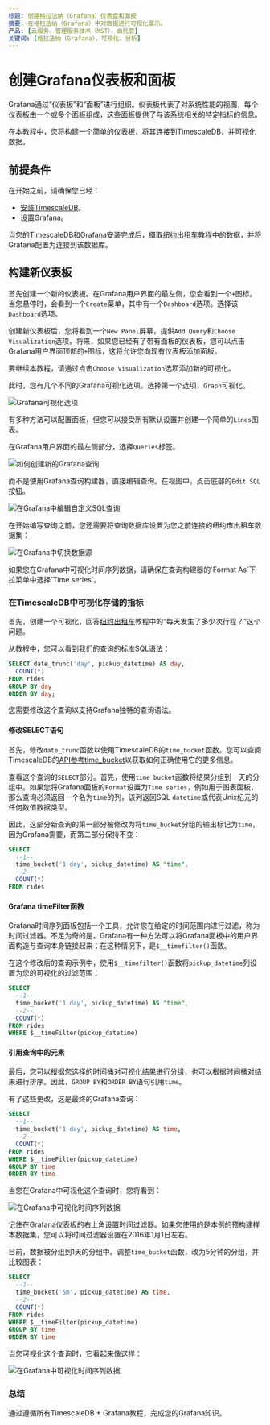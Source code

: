 ```yaml
---
标题: 创建格拉法纳（Grafana）仪表盘和面板
摘要: 在格拉法纳（Grafana）中对数据进行可视化展示。
产品: [云服务，管理服务技术（MST），自托管]
关键词: [格拉法纳（Grafana），可视化，分析]
---
```


# 创建Grafana仪表板和面板

Grafana通过“仪表板”和“面板”进行组织。仪表板代表了对系统性能的视图，每个仪表板由一个或多个面板组成，这些面板提供了与该系统相关的特定指标的信息。

在本教程中，您将构建一个简单的仪表板，将其连接到TimescaleDB，并可视化数据。

## 前提条件

在开始之前，请确保您已经：

*   [安装TimescaleDB][install-timescale]。
*   设置Grafana。

当您的TimescaleDB和Grafana安装完成后，摄取[纽约出租车][nyc-taxi]教程中的数据，并将Grafana配置为连接到该数据库。

## 构建新仪表板

首先创建一个新的仪表板。在Grafana用户界面的最左侧，您会看到一个`+`图标。当您悬停时，会看到一个`Create`菜单，其中有一个`Dashboard`选项。选择该`Dashboard`选项。

创建新仪表板后，您将看到一个`New Panel`屏幕，提供`Add Query`和`Choose Visualization`选项。将来，如果您已经有了带有面板的仪表板，您可以点击Grafana用户界面顶部的`+`图标，这将允许您向现有仪表板添加面板。

要继续本教程，请通过点击`Choose Visualization`选项添加新的可视化。

此时，您有几个不同的Grafana可视化选项。选择第一个选项，`Graph`可视化。

![Grafana可视化选项](https://assets.iobeam.com/images/docs/screenshots-for-grafana-tutorial/grafana_visualizations.png)

有多种方法可以配置面板，但您可以接受所有默认设置并创建一个简单的`Lines`图表。

在Grafana用户界面的最左侧部分，选择`Queries`标签。

![如何创建新的Grafana查询](https://assets.iobeam.com/images/docs/screenshots-for-grafana-tutorial/create_grafana_query.png)

而不是使用Grafana查询构建器，直接编辑查询。在视图中，点击底部的`Edit SQL`按钮。

![在Grafana中编辑自定义SQL查询](https://assets.iobeam.com/images/docs/screenshots-for-grafana-tutorial/edit_sql_in_grafana.png)

在开始编写查询之前，您还需要将查询数据库设置为您之前连接的纽约市出租车数据集：

![在Grafana中切换数据源](https://assets.iobeam.com/images/docs/screenshots-for-grafana-tutorial/set_data_source.png)

<Highlight type="note">
如果您在Grafana中可视化时间序列数据，请确保在查询构建器的`Format As`下拉菜单中选择`Time series`。
</Highlight>

### 在TimescaleDB中可视化存储的指标

首先，创建一个可视化，回答[纽约出租车][nyc-taxi]教程中的“每天发生了多少次行程？”这个问题。

从教程中，您可以看到我们的查询的标准SQL语法：

```sql
SELECT date_trunc('day', pickup_datetime) AS day,
  COUNT(*)
FROM rides
GROUP BY day
ORDER BY day;
```

您需要修改这个查询以支持Grafana独特的查询语法。

#### 修改SELECT语句

首先，修改`date_trunc`函数以使用TimescaleDB的`time_bucket`函数。您可以查阅TimescaleDB的[API参考time_bucket][time-bucket-reference]以获取如何正确使用它的更多信息。

查看这个查询的`SELECT`部分。首先，使用`time_bucket`函数将结果分组到一天的分组中。如果您将Grafana面板的`Format`设置为`Time series`，例如用于图表面板，那么查询必须返回一个名为`time`的列，该列返回SQL `datetime`或代表Unix纪元的任何数值数据类型。

因此，这部分新查询的第一部分被修改为将`time_bucket`分组的输出标记为`time`，因为Grafana需要，而第二部分保持不变：

```sql
SELECT
  --1--
  time_bucket('1 day', pickup_datetime) AS "time",
  --2--
  COUNT(*)
FROM rides
```

#### Grafana timeFilter函数

Grafana时间序列面板包括一个工具，允许您在给定的时间范围内进行过滤，称为时间过滤器。不足为奇的是，Grafana有一种方法可以将Grafana面板中的用户界面构造与查询本身链接起来；在这种情况下，是`$__timefilter()`函数。

在这个修改后的查询示例中，使用`$__timefilter()`函数将`pickup_datetime`列设置为您的可视化的过滤范围：

```sql
SELECT
  --1--
  time_bucket('1 day', pickup_datetime) AS "time",
  --2--
  COUNT(*)
FROM rides
WHERE $__timeFilter(pickup_datetime)
```

#### 引用查询中的元素

最后，您可以根据您选择的时间桶对可视化结果进行分组，也可以根据时间桶对结果进行排序。因此，`GROUP BY`和`ORDER BY`语句引用`time`。

有了这些更改，这是最终的Grafana查询：

```sql
SELECT
  --1--
  time_bucket('1 day', pickup_datetime) AS time,
  --2--
  COUNT(*)
FROM rides
WHERE $__timeFilter(pickup_datetime)
GROUP BY time
ORDER BY time
```

当您在Grafana中可视化这个查询时，您将看到：

![在Grafana中可视化时间序列数据](https://assets.iobeam.com/images/docs/screenshots-for-grafana-tutorial/grafana_query_results.png)

<Highlight type="note">
记住在Grafana仪表板的右上角设置时间过滤器。如果您使用的是本例的预构建样本数据集，您可以将时间过滤器设置在2016年1月1日左右。
</Highlight>

目前，数据被分组到1天的分组中。调整`time_bucket`函数，改为5分钟的分组，并比较图表：

```sql
SELECT
  --1--
  time_bucket('5m', pickup_datetime) AS time,
  --2--
  COUNT(*)
FROM rides
WHERE $__timeFilter(pickup_datetime)
GROUP BY time
ORDER BY time
```

当您可视化这个查询时，它看起来像这样：

![在Grafana中可视化时间序列数据](https://assets.iobeam.com/images/docs/screenshots-for-grafana-tutorial/grafana_query_results_5m.png)

### 总结

通过遵循所有TimescaleDB + Grafana教程，完成您的Grafana知识。

[install-timescale]: /getting-started/latest/
[nyc-taxi]: /tutorials/:currentVersion:/nyc-taxi-cab
[time-bucket-reference]: /api/:currentVersion:/hyperfunctions/time_bucket

